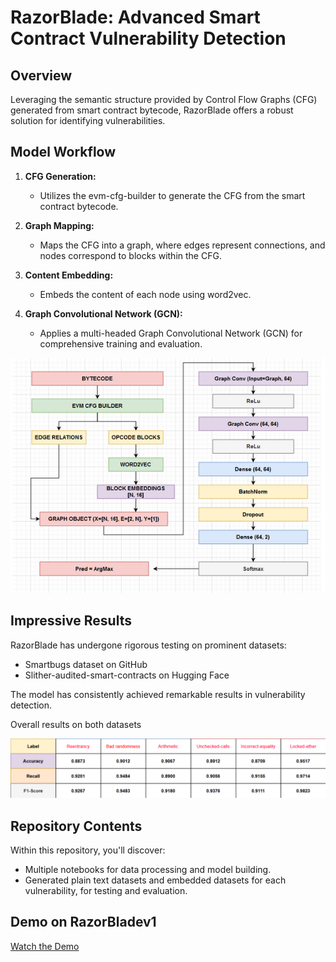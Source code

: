 # RazorBlade: Advanced Smart Contract Vulnerability Detection

## Overview

Leveraging the semantic structure provided by Control Flow Graphs (CFG) generated from smart contract bytecode, RazorBlade offers a robust solution for identifying vulnerabilities.

## Model Workflow

1. **CFG Generation:**
   - Utilizes the evm-cfg-builder to generate the CFG from the smart contract bytecode.

2. **Graph Mapping:**
   - Maps the CFG into a graph, where edges represent connections, and nodes correspond to blocks within the CFG.

3. **Content Embedding:**
   - Embeds the content of each node using word2vec.

4. **Graph Convolutional Network (GCN):**
   - Applies a multi-headed Graph Convolutional Network (GCN) for comprehensive training and evaluation.
  
![workflow image](https://github.com/F1xedbot/RazorBlade/blob/main/RazorBlade_workflow.png?raw=true)

## Impressive Results

RazorBlade has undergone rigorous testing on prominent datasets:
- Smartbugs dataset on GitHub
- Slither-audited-smart-contracts on Hugging Face

The model has consistently achieved remarkable results in vulnerability detection.

Overall results on both datasets

![overall results](https://github.com/F1xedbot/RazorBlade/blob/5402db0b35af1e729f8f99afb45f647b4bacd45a/huggingface-razorblade.png?raw=true)

## Repository Contents

Within this repository, you'll discover:
- Multiple notebooks for data processing and model building.
- Generated plain text datasets and embedded datasets for each vulnerability, for testing and evaluation.

## Demo on RazorBladev1

[Watch the Demo](https://drive.google.com/file/d/129RvMGbPNjYWHoo8Go2HZa4UsMkfrVBx/view?usp=sharing)
